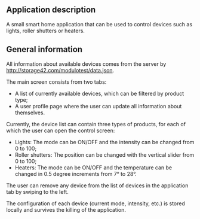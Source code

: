 ## Application description

A small smart home application that can be used to control devices such as lights,
roller shutters or heaters.

## General information

All information about available devices comes from the server
by http://storage42.com/modulotest/data.json.

The main screen consists from two tabs:

* A list of currently available devices, which can be filtered by product type;
* A user profile page where the user can update all information about themselves.

Currently, the device list can contain three types of products,
for each of which the user can open the control screen:

* Lights: The mode can be ON/OFF and the intensity can be changed from 0 to 100;
* Roller shutters: The position can be changed with the vertical slider from 0 to 100;
* Heaters: The mode can be ON/OFF and the temperature can be changed in 0.5 degree increments from
  7° to 28°.

The user can remove any device from the list of devices in the application tab by swiping to the
left.

The configuration of each device (current mode, intensity, etc.) is stored locally and survives the
killing of the application.